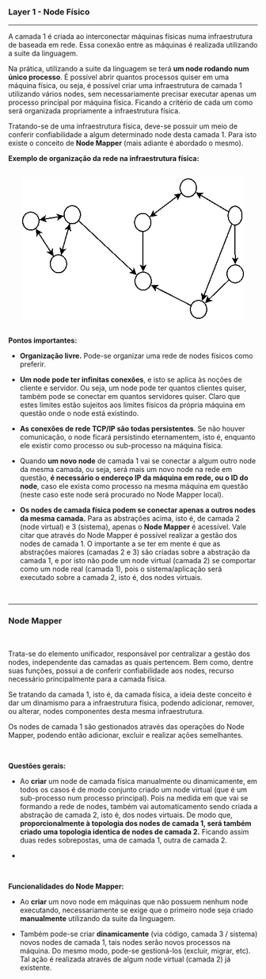 
### <b>Layer 1 - Node Físico</b>

****

A camada 1 é criada ao interconectar máquinas físicas numa infraestrutura de baseada em rede. Essa conexão entre as máquinas é realizada utilizando a suite da linguagem.

Na prática, utilizando a suite da linguagem se terá <b>um node rodando num único processo</b>. É possível abrir quantos processos quiser em uma máquina física, ou seja, é possível criar uma infraestrutura de camada 1 utilizando vários nodes, sem necessariamente precisar executar apenas um processo principal por máquina física. Ficando a critério de cada um como será organizada propriamente a infraestrutura física.

Tratando-se de uma infraestrutura física, deve-se possuir um meio de conferir confiabilidade a algum determinado node desta camada 1. Para isto existe o conceito de <b>Node Mapper</b> (mais adiante é abordado o mesmo).

<b>Exemplo de organização da rede na infraestrutura física:</b>

<p align="center" >
<br>
<img src="../0%20-%20extras/diagram/general-3.png?v=1" />
<br>
<br>
</p>

<b>Pontos importantes:</b>

- <b>Organização livre.</b> Pode-se organizar uma rede de nodes físicos como preferir.

- <b>Um node pode ter infinitas conexões</b>, e isto se aplica às noções de cliente e servidor. Ou seja, um node pode ter quantos clientes quiser, também pode se conectar em quantos servidores quiser. Claro que estes limites estão sujeitos aos limites físicos da própria máquina em questão onde o node está existindo.

- <b>As conexões de rede TCP/IP são todas persistentes</b>. Se não houver comunicação, o node ficará persistindo eternamentem, isto é, enquanto ele existir como processo ou sub-processo na máquina física.

- Quando <b>um novo node</b> de camada 1 vai se conectar a algum outro node da mesma camada, ou seja, será mais um novo node na rede em questão, <b>é necessário o endereço IP da máquina em rede, ou o ID do node</b>, caso ele exista como processo na mesma máquina em questão (neste caso este node será procurado no Node Mapper local).

- <b>Os nodes de camada física podem se conectar apenas a outros nodes da mesma camada.</b> Para as abstrações acima, isto é, de camada 2 (node virtual) e 3 (sistema), apenas o <b>Node Mapper</b> é acessível. Vale citar que através do Node Mapper é possível realizar a gestão dos nodes de camada 1. O importante a se ter em mente é que as abstrações maiores (camadas 2 e 3) são criadas sobre a abstração da camada 1, e por isto não pode um node virtual (camada 2) se comportar como um node real (camada 1), pois o sistema/aplicação será executado sobre a camada 2, isto é, dos nodes virtuais.

<br>

****

### <b>Node Mapper</b>

<br>

Trata-se do elemento unificador, responsável por centralizar a gestão dos nodes, independente das camadas as quais pertencem. Bem como, dentre suas funções, possui a de conferir confiabilidade aos nodes, recurso necessário principalmente para a camada física.

Se tratando da camada 1, isto é, da camada física, a ideia deste conceito é dar um dinamismo para a infraestrutura física, podendo adicionar, remover, ou alterar, nodes componentes desta mesma infraestrutura.

Os nodes de camada 1 são gestionados através das operações do Node Mapper, podendo então adicionar, excluir e realizar ações semelhantes.

<br>

<b>Questões gerais:</b>

- Ao <b>criar</b> um node de camada física manualmente ou dinamicamente, em todos os casos é de modo conjunto criado um node virtual (que é um sub-processo num processo principal). Pois na medida em que vai se formando a rede de nodes, também vai automaticamento sendo criada a abstração de camada 2, isto é, dos nodes virtuais. De modo que, <b>proporcionalmente à topologia dos nodes de camada 1, será também criado uma topologia identica de nodes de camada 2.</b> Ficando assim duas redes sobrepostas, uma de camada 1, outra de camada 2.

- 

<br>

<b>Funcionalidades do Node Mapper:</b>

- Ao <b>criar</b> um novo node em máquinas que não possuem nenhum node executando, necessariamente se exige que o primeiro node seja criado <b>manualmente</b> utilizando da suite da linguagem.
  
- Também pode-se criar <b>dinamicamente</b> (via código, camada 3 / sistema) novos nodes de camada 1, tais nodes serão novos processos na máquina. Do mesmo modo, pode-se gestioná-los (excluir, migrar, etc). Tal ação é realizada através de algum node virtual (camada 2) já existente.
  

<br>


